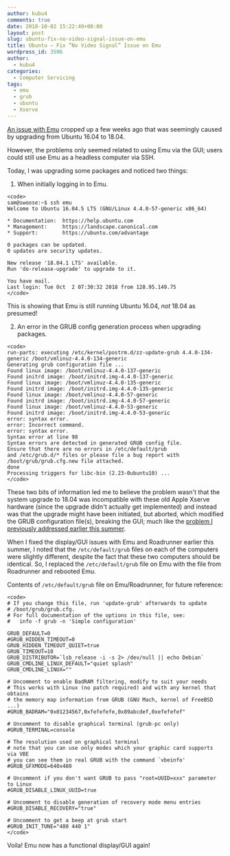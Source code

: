 ```yaml
---
author: kubu4
comments: true
date: 2018-10-02 15:22:49+00:00
layout: post
slug: ubuntu-fix-no-video-signal-issue-on-emu
title: Ubuntu – Fix “No Video Signal” Issue on Emu
wordpress_id: 3596
author:
  - kubu4
categories:
  - Computer Servicing
tags:
  - emu
  - grub
  - ubuntu
  - Xserve
---
```


[An issue with Emu](https://github.com/RobertsLab/resources/issues/376) cropped up a few weeks ago that was seemingly caused by upgrading from Ubuntu 16.04 to 18.04.

However, the problems only seemed related to using Emu via the GUI; users could still use Emu as a headless computer via SSH.

Today, I was upgrading some packages and noticed two things:





  1. When initially logging in to Emu.


    
    <code>
    sam@swoose:~$ ssh emu
    Welcome to Ubuntu 16.04.5 LTS (GNU/Linux 4.4.0-57-generic x86_64)
    
    * Documentation:  https://help.ubuntu.com
    * Management:     https://landscape.canonical.com
    * Support:        https://ubuntu.com/advantage
    
    0 packages can be updated.
    0 updates are security updates.
    
    New release '18.04.1 LTS' available.
    Run 'do-release-upgrade' to upgrade to it.
    
    You have mail.
    Last login: Tue Oct  2 07:30:32 2018 from 128.95.149.75
    </code>



This is showing that Emu is still running Ubuntu 16.04, _not_ 18.04 as presumed!



  2. An error in the GRUB config generation process when upgrading packages.





    
    <code>
    run-parts: executing /etc/kernel/postrm.d/zz-update-grub 4.4.0-134-generic /boot/vmlinuz-4.4.0-134-generic
    Generating grub configuration file ...
    Found linux image: /boot/vmlinuz-4.4.0-137-generic
    Found initrd image: /boot/initrd.img-4.4.0-137-generic
    Found linux image: /boot/vmlinuz-4.4.0-135-generic
    Found initrd image: /boot/initrd.img-4.4.0-135-generic
    Found linux image: /boot/vmlinuz-4.4.0-57-generic
    Found initrd image: /boot/initrd.img-4.4.0-57-generic
    Found linux image: /boot/vmlinuz-4.4.0-53-generic
    Found initrd image: /boot/initrd.img-4.4.0-53-generic
    error: syntax error.
    error: Incorrect command.
    error: syntax error.
    Syntax error at line 98
    Syntax errors are detected in generated GRUB config file.
    Ensure that there are no errors in /etc/default/grub
    and /etc/grub.d/* files or please file a bug report with
    /boot/grub/grub.cfg.new file attached.
    done
    Processing triggers for libc-bin (2.23-0ubuntu10) ...
    </code>





These two bits of information led me to believe the problem wasn't that the system upgrade to 18.04 was incompatible with these old Apple Xserve hardware (since the upgrade didn't actually get implemented) and instead was that the upgrade might have been initiated, but aborted, which modified the GRUB configuration file(s), breaking the GUI; much like the [problem I previously addressed earlier this summer](http://onsnetwork.org/kubu4/2018/07/05/ubuntu-fix-no-video-signal-issue-on-emuroadrunner/).

When I fixed the display/GUI issues with Emu and Roadrunner earlier this summer, I noted that the `/etc/default/grub` files on each of the computers were slightly different, despite the fact that these two computers should be identical. So, I replaced the `/etc/default/grub` file on Emu with the file from Roadrunner and rebooted Emu.

Contents of `/etc/default/grub` file on Emu/Roadrunner, for future reference:


    
    <code>
    # If you change this file, run 'update-grub' afterwards to update
    # /boot/grub/grub.cfg.
    # For full documentation of the options in this file, see:
    #   info -f grub -n 'Simple configuration'
    
    GRUB_DEFAULT=0
    #GRUB_HIDDEN_TIMEOUT=0
    GRUB_HIDDEN_TIMEOUT_QUIET=true
    GRUB_TIMEOUT=10
    GRUB_DISTRIBUTOR=`lsb_release -i -s 2> /dev/null || echo Debian`
    GRUB_CMDLINE_LINUX_DEFAULT="quiet splash"
    GRUB_CMDLINE_LINUX=""
    
    # Uncomment to enable BadRAM filtering, modify to suit your needs
    # This works with Linux (no patch required) and with any kernel that obtains
    # the memory map information from GRUB (GNU Mach, kernel of FreeBSD ...)
    #GRUB_BADRAM="0x01234567,0xfefefefe,0x89abcdef,0xefefefef"
    
    # Uncomment to disable graphical terminal (grub-pc only)
    #GRUB_TERMINAL=console
    
    # The resolution used on graphical terminal
    # note that you can use only modes which your graphic card supports via VBE
    # you can see them in real GRUB with the command `vbeinfo'
    #GRUB_GFXMODE=640x480
    
    # Uncomment if you don't want GRUB to pass "root=UUID=xxx" parameter to Linux
    #GRUB_DISABLE_LINUX_UUID=true
    
    # Uncomment to disable generation of recovery mode menu entries
    #GRUB_DISABLE_RECOVERY="true"
    
    # Uncomment to get a beep at grub start
    #GRUB_INIT_TUNE="480 440 1"
    </code>



Voila! Emu now has a functional display/GUI again!
